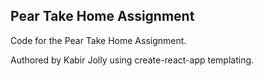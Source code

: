 ## Pear Take Home Assignment
Code for the Pear Take Home Assignment.

Authored by Kabir Jolly using create-react-app templating.